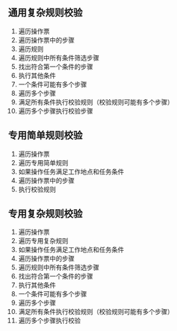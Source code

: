 ## 通用复杂规则校验
1. 遍历操作票
2. 遍历操作票中的步骤
3. 遍历规则
4. 遍历规则中所有条件筛选步骤
5. 找出符合第一个条件的步骤
6. 执行其他条件
7. 一个条件可能有多个步骤
8. 遍历多个步骤
9. 满足所有条件执行校验规则（校验规则可能有多个步骤）
10. 遍历多个步骤执行校验步骤

## 专用简单规则校验
1. 遍历操作票
3. 遍历专用简单规则
4. 如果操作任务满足工作地点和任务条件
2. 遍历操作票中的步骤
5. 执行校验规则

## 专用复杂规则校验
1. 遍历操作票
2. 遍历专用复杂规则
3. 如果操作任务满足工作地点和任务条件
4. 遍历操作票中的步骤
5. 遍历规则中所有条件筛选步骤
6. 找出符合第一个条件的步骤
7. 执行其他条件
8. 一个条件可能有多个步骤
9.  遍历多个步骤
10. 满足所有条件执行校验规则（校验规则可能有多个步骤）
11. 遍历多个步骤执行校验